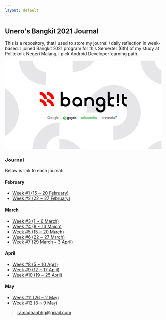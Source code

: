 ```yaml
---
layout: default
---
```


## Unero's Bangkit 2021 Journal

This is a repository, that I used to store my journal / daily reflection in week-based. I joined Bangkit 2021 program for this Semester (6th) of my study at Politeknik Negeri Malang. I pick Android Developer learning path.

![Bangkit 2021](assets/banner.png)

### Journal
Below is link to each journal:
#### February
* [Week #1 (15 ~ 20 February)](./journal/week1.md)
* [Week #2 (22 ~ 27 February)](./journal/week2.md)

#### March
* [Week #3 (1 ~ 6 March)](./journal/week3.md)
* [Week #4 (8 ~ 13 March)](./journal/week4.md)
* [Week #5 (15 ~ 20 March)](./journal/week5.md)
* [Week #6 (22 ~ 27 March)](./journal/week6.md)
* [Week #7 (29 March ~ 3 April)](./journal/week7.md)

#### April
* [Week #8 (5 ~ 10 April)](./journal/week8.md)
* [Week #9 (12 ~ 17 April)](./journal/week9.md)
* [Week #10 (19 ~ 25 April)](./journal/week10.md)

#### May
* [Week #11 (26 ~ 2 May)](./journal/week11.md)
* [Week #12 (3 ~ 9 May)](./journal/week12.md)

> ramadhanbhg@gmail.com
